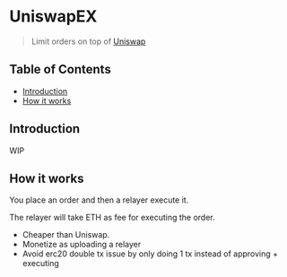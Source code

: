 # UniswapEX

> Limit orders on top of [Uniswap](https://uniswap.io)

## Table of Contents

- [Introduction](#introduction)
- [How it works](#how-it-works)

## Introduction

WIP

## How it works

You place an order and then a relayer execute it.

The relayer will take ETH as fee for executing the order.

- Cheaper than Uniswap.
- Monetize as uploading a relayer
- Avoid erc20 double tx issue by only doing 1 tx instead of approving + executing
